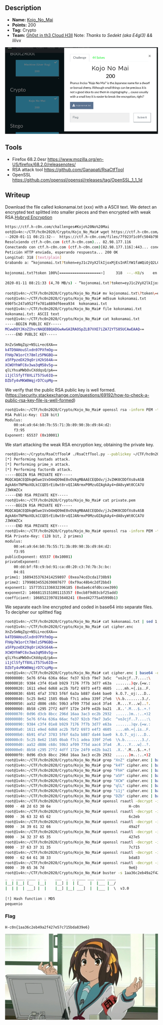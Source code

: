 ## Description
* **Name:** [Kojo_No_Mai](https://ctf.h-c0n.com/challenges#Kojo%20No%20Mai)
* **Points:** 200
* **Tag:** Crypto
* **Team:** [Gh0st in th3 Cloud H3ll](https://ctf.h-c0n.com/teams/46) Note: *Thanks to Sedekt (aka E4gl3) && lilivx*

<p align="center">
<img src="hc0n2020quals-Challenge-Crypto-Kojo_No_Mai.png"/>
</p>

## Tools
* Firefox 68.2.0esr https://www.mozilla.org/en-US/firefox/68.2.0/releasenotes/
* RSA attack tool https://github.com/Ganapati/RsaCtfTool
* OpenSSL https://github.com/openssl/openssl/releases/tag/OpenSSL_1_1_1d

## Writeup
Download the file called kokonamai.txt (xxx) with a ASCII text. We detect an encrypted text splitted into smaller pieces and then encrypted with weak RSA.[Hybryd Encryption](https://stackoverflow.com/questions/13356656/split-data-to-smaller-pieces-then-encrypt-with-rsa)
```bash
https://ctf.h-c0n.com/challenges#Kojo%20No%20Mai
oot@1v4n:~/CTF/hc0n2020/Crypto/Kojo_No_Mai# wget https://ctf.h-c0n.com/files/7f923f1c0fc504b79b0a41f91f590a49/kojonomai.txt?token=eyJ1c2VyX2lkIjoxMjEsInRlYW1faWQiOjQ2LCJmaWxlX2lkIjo1fQ.Xhl3Hg.z74IbdjUOPkNijCuSg81uEeS9as
--2020-01-11 08:21:32--  https://ctf.h-c0n.com/files/7f923f1c0fc504b79b0a41f91f590a49/kojonomai.txt?token=eyJ1c2VyX2lkIjoxMjEsInRlYW1faWQiOjQ2LCJmaWxlX2lkIjo1fQ.Xhl3Hg.z74IbdjUOPkNijCuSg81uEeS9as
Resolviendo ctf.h-c0n.com (ctf.h-c0n.com)... 82.98.177.116
Conectando con ctf.h-c0n.com (ctf.h-c0n.com)[82.98.177.116]:443... conectado.
Petición HTTP enviada, esperando respuesta... 200 OK
Longitud: 318 [text/plain]
Grabando a: “kojonomai.txt?token=eyJ1c2VyX2lkIjoxMjEsInRlYW1faWQiOjQ2LCJmaWxlX2lkIjo1fQ.Xhl3Hg.z74IbdjUOPkNijCuSg81uEeS9as”

kojonomai.txt?token 100%[===================>]     318  --.-KB/s    en 0s      

2020-01-11 08:21:33 (4,70 MB/s) - “kojonomai.txt?token=eyJ1c2VyX2lkIjoxMjEsInRlYW1faWQiOjQ2LCJmaWxlX2lkIjo1fQ.Xhl3Hg.z74IbdjUOPkNijCuSg81uEeS9as” guardado [318/318]

root@1v4n:~/CTF/hc0n2020/Crypto/Kojo_No_Mai# mv kojonomai.txt\?token\=eyJ1c2VyX2lkIjoxMjEsInRlYW1faWQiOjQ2LCJmaWxlX2lkIjo1fQ.Xhl3Hg.z74IbdjUOPkNijCuSg81uEeS9as  kokonamai.txt
root@1v4n:~/CTF/hc0n2020/Crypto/Kojo_No_Mai# md5sum kokonamai.txt
690f5c247a952ffe701a889df6eea934  kokonamai.txt
root@1v4n:~/CTF/hc0n2020/Crypto/Kojo_No_Mai# file kokonamai.txt
kokonamai.txt: ASCII text
root@1v4n:~/CTF/hc0n2020/Crypto/Kojo_No_Mai# cat kokonamai.txt
-----BEGIN PUBLIC KEY-----
MCwwDQYJKoZIhvcNAQEBBQADGwAwGAIRAOSpZLB7VXE7iZA72YTS85UCAwEAAQ==
-----END PUBLIC KEY-----

XnZvSmNqZqz+N5LL+ec6XA==
k4TD9AHouSlxdn97PXfmOg==
FhHp7W1orCt78mlz5PNGBQ==
a5FPpzeDX29qOriH2kS64A==
XCWOYhWFC6v3wa3qM58v5g==
qlLYhsaMWbOvCXddqsQ/pA==
i1jClSfyTf8XLiT57Su6IQ==
DZbTy4vMKW0WqjrD7CspMg==
```
We verify that the public RSA public key is well formed. (https://security.stackexchange.com/questions/69192/how-to-check-a-public-rsa-key-file-is-well-formed)

```bash
root@1v4n:~/CTF/hc0n2020/Crypto/Kojo_No_Mai# openssl rsa -inform PEM -text -noout -pubin < key.pub
RSA Public-Key: (128 bit)
Modulus:
    00:e4:a9:64:b0:7b:55:71:3b:89:90:3b:d9:84:d2:
    f3:95
Exponent: 65537 (0x10001)
```
We start attacking the weak RSA encryption key, obtaining the private key.

```bash
root@1v4n:~/Crypto/RsaCtfTool# ./RsaCtfTool.py --publickey ~/CTF/hc0n2020/Crypto/Kojo_No_Mai/key.pub --verbose --private
[*] Performing hastads attack.
[*] Performing prime_n attack.
[*] Performing factordb attack.
-----BEGIN RSA PRIVATE KEY-----
MGQCAQACEQDkqWSwe1VxO4mQO9mE0vOVAgMBAAECEQDdv/jJvZHK0CDDfXs8vASB
AgkA6nTNPNoXOLkCCQD5rEi0wt8rvQIJANrmxP0MzuOZAgkAy4+dA8vyWt0CCA7U
J3WkWZCx
-----END RSA PRIVATE KEY-----
root@1v4n:~/CTF/hc0n2020/Crypto/Kojo_No_Mai# cat private.pem
-----BEGIN RSA PRIVATE KEY-----
MGQCAQACEQDkqWSwe1VxO4mQO9mE0vOVAgMBAAECEQDdv/jJvZHK0CDDfXs8vASB
AgkA6nTNPNoXOLkCCQD5rEi0wt8rvQIJANrmxP0MzuOZAgkAy4+dA8vyWt0CCA7U
J3WkWZCx
-----END RSA PRIVATE KEY-----
root@1v4n:~/CTF/hc0n2020/Crypto/Kojo_No_Mai# openssl rsa -inform PEM -text -noout < private.pem
RSA Private-Key: (128 bit, 2 primes)
modulus:
    00:e4:a9:64:b0:7b:55:71:3b:89:90:3b:d9:84:d2:
    f3:95
publicExponent: 65537 (0x10001)
privateExponent:
    00:dd:bf:f8:c9:bd:91:ca:d0:20:c3:7d:7b:3c:bc:
    04:81
prime1: 16894353763414259897 (0xea74cd3cda1738b9)
prime2: 17990834552639007677 (0xf9ac48b4c2df2bbd)
exponent1: 15773511336032396185 (0xdae6c4fd0ccee399)
exponent2: 14668115151001115357 (0xcb8f9d03cbf25add)
coefficient: 1068522397815640241 (0xed42775a45990b1)

```
We separate each line encrypted and coded in base64 into separate files. To decipher our splitted flag

```bash
root@1v4n:~/CTF/hc0n2020/Crypto/Kojo_No_Mai# cat kokonamai.txt | sed 1,4d >> cipher.enc
root@1v4n:~/CTF/hc0n2020/Crypto/Kojo_No_Mai# cat cipher.enc
XnZvSmNqZqz+N5LL+ec6XA==
k4TD9AHouSlxdn97PXfmOg==
FhHp7W1orCt78mlz5PNGBQ==
a5FPpzeDX29qOriH2kS64A==
XCWOYhWFC6v3wa3qM58v5g==
qlLYhsaMWbOvCXddqsQ/pA==
i1jClSfyTf8XLiT57Su6IQ==
DZbTy4vMKW0WqjrD7CspMg==
root@1v4n:~/CTF/hc0n2020/Crypto/Kojo_No_Mai# cat cipher.enc | base64 -d | xxd
00000000: 5e76 6f4a 636a 66ac fe37 92cb f9e7 3a5c  ^voJcjf..7....:\
00000010: 9384 c3f4 01e8 b929 7176 7f7b 3d77 e63a  .......)qv.{=w.:
00000020: 1611 e9ed 6d68 ac2b 7bf2 6973 e4f3 4605  ....mh.+{.is..F.
00000030: 6b91 4fa7 3783 5f6f 6a3a b887 da44 bae0  k.O.7._oj:...D..
00000040: 5c25 8e62 1585 0bab f7c1 adea 339f 2fe6  \%.b........3./.
00000050: aa52 d886 c68c 59b3 af09 775d aac4 3fa4  .R....Y...w]..?.
00000060: 8b58 c295 27f2 4dff 172e 24f9 ed2b ba21  .X..'.M...$..+.!
00000070: 0d96 d3cb 8bcc 296d 16aa 3ac3 ec2b 2932  ......)m..:..+)2
00000080: 5e76 6f4a 636a 66ac fe37 92cb f9e7 3a5c  ^voJcjf..7....:\
00000090: 9384 c3f4 01e8 b929 7176 7f7b 3d77 e63a  .......)qv.{=w.:
000000a0: 1611 e9ed 6d68 ac2b 7bf2 6973 e4f3 4605  ....mh.+{.is..F.
000000b0: 6b91 4fa7 3783 5f6f 6a3a b887 da44 bae0  k.O.7._oj:...D..
000000c0: 5c25 8e62 1585 0bab f7c1 adea 339f 2fe6  \%.b........3./.
000000d0: aa52 d886 c68c 59b3 af09 775d aac4 3fa4  .R....Y...w]..?.
000000e0: 8b58 c295 27f2 4dff 172e 24f9 ed2b ba21  .X..'.M...$..+.!
000000f0: 0d96 d3cb 8bcc 296d 16aa 3ac3 ec2b 2932  ......)m..:..+)2
root@1v4n:~/CTF/hc0n2020/Crypto/Kojo_No_Mai# grep "XnZ" cipher.enc | base64 -d > enc1.raw
root@1v4n:~/CTF/hc0n2020/Crypto/Kojo_No_Mai# grep "k4T" cipher.enc | base64 -d > enc2.raw
root@1v4n:~/CTF/hc0n2020/Crypto/Kojo_No_Mai# grep "FhH" cipher.enc | base64 -d > enc3.raw
root@1v4n:~/CTF/hc0n2020/Crypto/Kojo_No_Mai# grep "a5F" cipher.enc | base64 -d > enc4.raw
root@1v4n:~/CTF/hc0n2020/Crypto/Kojo_No_Mai# grep "XCW" cipher.enc | base64 -d > enc5.raw
root@1v4n:~/CTF/hc0n2020/Crypto/Kojo_No_Mai# grep "qlL" cipher.enc | base64 -d > enc6.raw
root@1v4n:~/CTF/hc0n2020/Crypto/Kojo_No_Mai# grep "i1j" cipher.enc | base64 -d > enc7.raw
root@1v4n:~/CTF/hc0n2020/Crypto/Kojo_No_Mai# grep "DZb" cipher.enc | base64 -d > enc8.raw
root@1v4n:~/CTF/hc0n2020/Crypto/Kojo_No_Mai# openssl rsautl -decrypt -inkey private.pem -in enc1.raw -hexdump
0000 - 48 2d 63 30 6e                                    H-c0n
root@1v4n:~/CTF/hc0n2020/Crypto/Kojo_No_Mai# openssl rsautl -decrypt -inkey private.pem -in enc3.raw -hexdump
0000 - 36 63 32 65 62                                    6c2eb
root@1v4n:~/CTF/hc0n2020/Crypto/Kojo_No_Mai# openssl rsautl -decrypt -inkey private.pem -in enc4.raw -hexdump
0000 - 34 39 61 32 66                                    49a2f
root@1v4n:~/CTF/hc0n2020/Crypto/Kojo_No_Mai# openssl rsautl -decrypt -inkey private.pem -in enc5.raw -hexdump
0000 - 34 32 37 65 35                                    427e5
root@1v4n:~/CTF/hc0n2020/Crypto/Kojo_No_Mai# openssl rsautl -decrypt -inkey private.pem -in enc6.raw -hexdump
0000 - 37 63 37 31 35                                    7c715
root@1v4n:~/CTF/hc0n2020/Crypto/Kojo_No_Mai# openssl rsautl -decrypt -inkey private.pem -in enc7.raw -hexdump
0000 - 62 64 61 38 33                                    bda83
root@1v4n:~/CTF/hc0n2020/Crypto/Kojo_No_Mai# openssl rsautl -decrypt -inkey private.pem -in enc8.raw -hexdump
0000 - 39 65 36 7d                                       9e6}
root@1v4n:~/CTF/hc0n2020/Crypto/Kojo_No_Mai# buster -s 1aa36c2eb49a2f427e57c715bda839e6
_  _ ____ ____ _  _    ___  _  _ ____ ___ ____ ____
|__| |__| [__  |__|    |__] |  | [__   |  |___ |__/
|  | |  | ___] |  |    |__] |__| ___]  |  |___ |  \  v3.0

[!] Hash function : MD5
pequenio

```

### Flag

`H-c0n{1aa36c2eb49a2f427e57c715bda839e6}`

<p align="center">
<img src="hc0n2020quals-Challenge-Crypto-Kojo_No_Mai.gif"/>
</p>
